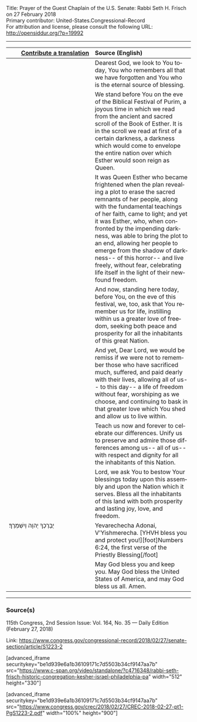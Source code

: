 <html>
<head></head>
<body>
Title: Prayer of the Guest Chaplain of the U.S. Senate: Rabbi Seth H. Frisch on 27 February 2018<br />
Primary contributor: United-States.Congressional-Record<br />
For attribution and license, please consult the following URL: <a href="http://opensiddur.org/?p=19992">http://opensiddur.org/?p=19992</a>
<p />
<hr />

<table style="margin-left: auto;margin-right: auto;" class="draggable">
<thead><tr><th id="x" style="text-align: right;"><a href="/contributing/upload/">Contribute a translation</a></th><th style="text-align: left;">Source (English)</th></tr></thead>
<tbody>
<tr><td style="vertical-align:top;" width="46%">
<div class="liturgy" lang="he">

</span></div></td>
 
<td style="vertical-align:top;" width="53%">
<div class="english" lang="en">
Dearest God, 
we look to You today, 
You who remembers all that we have forgotten 
and You who is the eternal source of blessing.
</div></td></tr>


<tr><td style="vertical-align:top;" width="46%">
<div class="liturgy" lang="he">

</span></div></td>
 
<td style="vertical-align:top;" width="53%">
<div class="english" lang="en">
We stand before You on the eve of the Biblical Festival of Purim, 
a joyous time in which we read from the ancient and sacred scroll of the Book of Esther. 
It is in the scroll we read at first of a certain darkness, 
a darkness which would come to envelope the entire nation over which Esther would soon reign as Queen.
</div></td></tr>


<tr><td style="vertical-align:top;" width="46%">
<div class="liturgy" lang="he">

</span></div></td>
 
<td style="vertical-align:top;" width="53%">
<div class="english" lang="en">
It was Queen Esther who became frightened 
when the plan revealing a plot to erase the sacred remnants of her people, 
along with the fundamental teachings of her faith, 
came to light; 
and yet it was Esther, who, 
when confronted by the impending darkness, 
was able to bring the plot to an end, 
allowing her people to emerge from the shadow of darkness--
of this horror--
and live freely, 
without fear, 
celebrating life itself 
in the light of their newfound freedom.
</div></td></tr>


<tr><td style="vertical-align:top;" width="46%">
<div class="liturgy" lang="he">

</span></div></td>
 
<td style="vertical-align:top;" width="53%">
<div class="english" lang="en">
And now, standing here today, before You, 
on the eve of this festival, 
we, too, ask that You remember us for life, 
instilling within us a greater love of freedom, 
seeking both peace and prosperity 
for all the inhabitants of this great Nation.
</div></td></tr>


<tr><td style="vertical-align:top;" width="46%">
<div class="liturgy" lang="he">

</span></div></td>
 
<td style="vertical-align:top;" width="53%">
<div class="english" lang="en">
And yet, Dear Lord, 
we would be remiss if we were not to remember 
those who have sacrificed much, 
suffered, 
and paid dearly with their lives, 
allowing all of us--
to this day--
a life of freedom without fear, 
worshiping as we choose, 
and continuing to bask in that greater love 
which You shed 
and allow us to live within.
</div></td></tr>


<tr><td style="vertical-align:top;" width="46%">
<div class="liturgy" lang="he">

</span></div></td>
 
<td style="vertical-align:top;" width="53%">
<div class="english" lang="en">
Teach us now and forever to celebrate our differences. 
Unify us to preserve and admire those differences among us--
all of us--
with respect and dignity 
for all the inhabitants of this Nation.
</div></td></tr>


<tr><td style="vertical-align:top;" width="46%">
<div class="liturgy" lang="he">

</span></div></td>
 
<td style="vertical-align:top;" width="53%">
<div class="english" lang="en">
Lord, we ask You to bestow Your blessings today 
upon this assembly 
and upon the Nation which it serves. 
Bless all the inhabitants of this land 
with both prosperity and lasting joy, love, and freedom.
</div></td></tr>


<tr><td style="vertical-align:top;" width="46%">
<div class="liturgy" lang="he">
יְבָרֶכְךָ יְהוָה וְיִשְׁמְרֶךָ׃
</span></div></td>
 
<td style="vertical-align:top;" width="53%">
<div class="english" lang="en">
Yevarechecha Adonai, V'Yishmerecha. 
[YHVH bless you and protect you!][foot]Numbers 6:24, the first verse of the Priestly Blessing[/foot]
</div></td></tr>


<tr><td style="vertical-align:top;" width="46%">
<div class="liturgy" lang="he">

</span></div></td>
 
<td style="vertical-align:top;" width="53%">
<div class="english" lang="en">
May God bless you and keep you. 
May God bless the United States of America, 
and may God bless us all. 
Amen.
</div></td></tr>
</tbody></table>

<hr />

<h3>Source(s)</h3>

115th Congress, 2nd Session
Issue: Vol. 164, No. 35 — Daily Edition (February 27, 2018)

Link: <a href="https://www.congress.gov/congressional-record/2018/02/27/senate-section/article/S1223-2">https://www.congress.gov/congressional-record/2018/02/27/senate-section/article/S1223-2</a>

[advanced_iframe securitykey="be1d939e6a1b36109171c7d5503b34cf9147aa7b" src="https://www.c-span.org/video/standalone/?c4716348/rabbi-seth-frisch-historic-congregation-kesher-israel-philadelphia-pa" width="512" height="330"]

[advanced_iframe securitykey="be1d939e6a1b36109171c7d5503b34cf9147aa7b" src="https://www.congress.gov/crec/2018/02/27/CREC-2018-02-27-pt1-PgS1223-2.pdf" width="100%" height="900"]
</body>
</html>